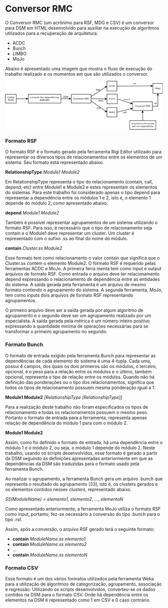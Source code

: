 # Conversor RMC

O Conversor RMC (um acrônimo para RSF, MDG e CSV) é um conversor para DSM em HTML desenvolvido para auxiliar na execução de algoritmos utilizados para a recuperação de arquitetura:

* ACDC
* Bunch
* LIMBO
* MoJo

Abaixo é apresentado uma imagem que mostra o fluxo de execução do trabalho realizado e os momentos em que são utilizados o conversor.

![Novo Repositório no Github](img/fluxo_execucao.png)

### Formato RSF

O formato RSF é o formato gerado pela ferramenta Rigi Editor utilizado para  representar os diversos tipos de relacionamentos entre os elementos de um sistema. Seu formato está representado abaixo.

**RelationshipType** *Module1 Module2*

Em RelationshipType representa o tipo do relacionamento (contain, call, depend, etc) entre Module1 e Module2 e estes representam os elementos do sistemas.  Para este trabalho foi considerado apenas o tipo depend para representar a  dependência entre os módulos 1 e 2, isto é, o elemento 1 depende do módulo 2,  como apresentado abaixo.

**depend** *Module1 Module2*

Também é possível representar agrupamentos de um sistema utilizando o formato RSF.  Para isso, é necessário que o tipo de relacionamento seja contain e o Module1 deve  representar um cluster. Um cluster é representado com o sufixo .ss ao final do nome 
do módulo.

**contain** *Cluster.ss Module2*

Esse formato tem como relacionamento o valor contain que significa que o Cluster.ss contém o elemento Module2. O formato RSF é requerido pelas ferramentas ACDC e MoJo.  A primeira ferra menta tem como input e output arquivos de formato RSF. Como entrada  o arquivo deve ter relacionamento depend expressando o relacionamento de dependência entre as entidades do sistema. A saída gerada pela ferramenta é um arquivo de mesmo  formato contendo o agrupamento do sistema. A segunda ferramenta, MoJo, tem como inputs  dois arquivos de formato RSF representando agrupamentos.
 
O primeiro arquivo deve ser a saída gerada por algum algoritmo de agrupamento e o  segundo deve ser um agrupamento realizado por um especialista. A saída gerada pela  métrica é um número inteiro positivo expressando a quantidade mínima de operações  necessárias para se transformar o primeiro agrupamento no segundo.


### Formato Bunch

O formato de entrada exigido pela ferramenta Bunch para representar as dependências de cada elemento do sistema é uma 4-tupla. Cada uma, possui 4 campos, dos quais os dois primeiros são os módulos, o terceiro, opcional, é o peso para a relação entre os módulos e o último, também opcional, representa o tipo de relação entre os módulos. Quando não há definição das ponderações ou o tipo dos relacionamentos, significa que todos os tipos de relacionamento possuem mesma ponderação igual a 1.

**Module1 Module2** *[RelationshipType [RelationshipType]]*

Para a realização deste trabalho não foram especificados os tipos de relacionamento e todas os relacionamentos possuem o mesmo peso. Portanto o formato de entrada para a ferramenta, representa apenas relação de dependência do módulo 1 para com o módulo 2.

**Module1 Module2**

Assim, como foi definido o formato de entrada, há uma dependência entre o módulo 1 e o módulo 2, ou seja, o módulo 1 depende do módulo 2. Neste trabalho, usando os scripts desenvolvidos, esse formato é gerado a partir da DSM seguindo as definições apresentadas anteriormente em que as dependências da DSM são traduzidas para o formato usado pela ferramenta Bunch.

Ao realizar o agrupamento, a ferramenta Bunch gera um arquivo .bunch que representa o resultado do agrupamento [33], isto é, os clusters gerados e os elementos contidos nesses clusters, representado abaixo.

*SS(ModuleName) = elemento1, elemento2, ..., elementoN*

Como apresentado anteriormente, a ferramenta MoJo utiliza o formato RSF como input, portanto, fez-se necessário a conversão do tipo .bunch para o tipo .rsf.

Assim, após a conversão, o arquivo RSF gerado terá o seguinte formato:

* **contain** *ModuleName.ss elemento1*
* **contain** *ModuleName.ss elemento2*
* ...
* **contain** *ModuleName.ss elementoN*

### Formato CSV

Esse formato é um dos vários formatos utilizados pela ferramenta Weka para a utilização de algoritmos de categorização, agrupamento, associação e regressão. Utilizando os scripts desenvolvidos, converteu-se os dados contidos na DSM para o
formato CSV. Onde há dependência entre os elementos na DSM é representado como 1 em CSV e 0 caso contrário.
